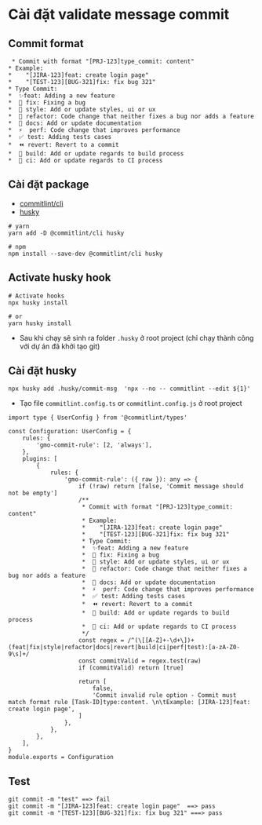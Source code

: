 # Cài đặt validate message commit

## Commit format
```
 * Commit with format "[PRJ-123]type_commit: content"
* Example:
*    "[JIRA-123]feat: create login page"
*    "[TEST-123][BUG-321]fix: fix bug 321"
* Type Commit:
*  ✨feat: Adding a new feature
*  🐛 fix: Fixing a bug
*  💄 style: Add or update styles, ui or ux
*  🔨 refactor: Code change that neither fixes a bug nor adds a feature
*  📝 docs: Add or update documentation
*  ⚡️  perf: Code change that improves performance
*  ✅ test: Adding tests cases
*  ⏪️ revert: Revert to a commit
*  👷 build: Add or update regards to build process
*  🐎 ci: Add or update regards to CI process
```

## Cài đặt package
- [commitlint/cli](https://www.npmjs.com/package/@commitlint/cli)
- [husky](https://www.npmjs.com/package/husky)
```
# yarn
yarn add -D @commitlint/cli husky

# npm
npm install --save-dev @commitlint/cli husky
```

## Activate husky hook
```
# Activate hooks
npx husky install

# or
yarn husky install
```
- Sau khi chạy sẽ sinh ra folder `.husky` ở root project (chỉ chạy thành công với dự án đã khởi tạo git)
## Cài đặt husky
```
npx husky add .husky/commit-msg  'npx --no -- commitlint --edit ${1}'
```
- Tạo file `commitlint.config.ts` or `commitlint.config.js` ở root project
```
import type { UserConfig } from '@commitlint/types'

const Configuration: UserConfig = {
	rules: {
		'gmo-commit-rule': [2, 'always'],
	},
	plugins: [
		{
			rules: {
				'gmo-commit-rule': ({ raw }): any => {
					if (!raw) return [false, 'Commit message should not be empty']
					/**
					 * Commit with format "[PRJ-123]type_commit: content"
					 * Example:
					 *    "[JIRA-123]feat: create login page"
					 *    "[TEST-123][BUG-321]fix: fix bug 321"
					 * Type Commit:
					 *  ✨feat: Adding a new feature
					 *  🐛 fix: Fixing a bug
					 *  💄 style: Add or update styles, ui or ux
					 *  🔨 refactor: Code change that neither fixes a bug nor adds a feature
					 *  📝 docs: Add or update documentation
					 *  ⚡️  perf: Code change that improves performance
					 *  ✅ test: Adding tests cases
					 *  ⏪️ revert: Revert to a commit
					 *  👷 build: Add or update regards to build process
					 *  🐎 ci: Add or update regards to CI process
					 */
					const regex = /^(\[[A-Z]+-\d+\])+(feat|fix|style|refactor|docs|revert|build|ci|perf|test):[a-zA-Z0-9\s]+/
					const commitValid = regex.test(raw)
					if (commitValid) return [true]

					return [
						false,
						'Commit invalid rule option - Commit must match format rule [Task-ID]type:content. \n\tExample: [JIRA-123]feat: create login page',
					]
				},
			},
		},
	],
}
module.exports = Configuration
```
## Test
```
git commit -m "test" ==> fail
git commit -m "[JIRA-123]feat: create login page"  ==> pass
git commit -m "[TEST-123][BUG-321]fix: fix bug 321" ===> pass
```
